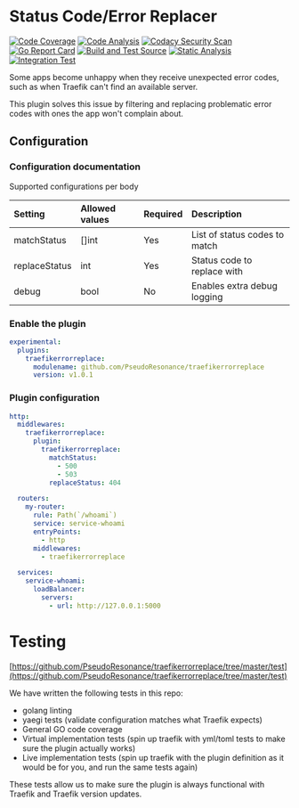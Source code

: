 # Status Code/Error Replacer
[![Code Coverage](https://codecov.io/gh/PseudoResonance/traefikerrorreplace/branch/master/graph/badge.svg?token=QFGZS5QJSG)](https://codecov.io/gh/PseudoResonance/traefikerrorreplace)
[![Code Analysis](https://github.com/PseudoResonance/traefikerrorreplace/actions/workflows/codeqlAnalysis.yml/badge.svg)](https://github.com/PseudoResonance/traefikerrorreplace/actions/workflows/codeqlAnalysis.yml)
[![Codacy Security Scan](https://github.com/PseudoResonance/traefikerrorreplace/actions/workflows/codacyAnalysis.yml/badge.svg)](https://github.com/PseudoResonance/traefikerrorreplace/actions/workflows/codacyAnalysis.yml)
[![Go Report Card](https://goreportcard.com/badge/github.com/PseudoResonance/traefikerrorreplace)](https://goreportcard.com/report/github.com/PseudoResonance/traefikerrorreplace)
[![Build and Test Source](https://github.com/PseudoResonance/traefikerrorreplace/actions/workflows/buildAndTest.yml/badge.svg)](https://github.com/PseudoResonance/traefikerrorreplace/actions/workflows/buildAndTest.yml)
[![Static Analysis](https://github.com/PseudoResonance/traefikerrorreplace/actions/workflows/staticAnalysis.yml/badge.svg)](https://github.com/PseudoResonance/traefikerrorreplace/actions/workflows/staticAnalysis.yml)
[![Integration Test](https://github.com/PseudoResonance/traefikerrorreplace/actions/workflows/prodTest.yml/badge.svg)](https://github.com/PseudoResonance/traefikerrorreplace/actions/workflows/prodTest.yml)

Some apps become unhappy when they receive unexpected error codes, such as when Traefik can't find an available server.

This plugin solves this issue by filtering and replacing problematic error codes with ones the app won't complain about.

## Configuration

### Configuration documentation

Supported configurations per body

| Setting       | Allowed values | Required | Description                   |
| :------------ | :------------- | :------- | :---------------------------- |
| matchStatus   | []int          | Yes      | List of status codes to match |
| replaceStatus | int            | Yes      | Status code to replace with   |
| debug         | bool           | No       | Enables extra debug logging   |

### Enable the plugin

```yaml
experimental:
  plugins:
    traefikerrorreplace:
      modulename: github.com/PseudoResonance/traefikerrorreplace
      version: v1.0.1
```

### Plugin configuration

```yaml
http:
  middlewares:
    traefikerrorreplace:
      plugin:
        traefikerrorreplace:
          matchStatus:
            - 500
            - 503
          replaceStatus: 404

  routers:
    my-router:
      rule: Path(`/whoami`)
      service: service-whoami
      entryPoints:
        - http
      middlewares:
        - traefikerrorreplace

  services:
    service-whoami:
      loadBalancer:
        servers:
          - url: http://127.0.0.1:5000
```

# Testing

[https://github.com/PseudoResonance/traefikerrorreplace/tree/master/test](https://github.com/PseudoResonance/traefikerrorreplace/tree/master/test)

We have written the following tests in this repo:

- golang linting
- yaegi tests (validate configuration matches what Traefik expects)
- General GO code coverage
- Virtual implementation tests (spin up traefik with yml/toml tests to make sure the plugin actually works)
- Live implementation tests (spin up traefik with the plugin definition as it would be for you, and run the same tests again)

These tests allow us to make sure the plugin is always functional with Traefik and Traefik version updates.
